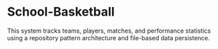 # School-Basketball
This system tracks teams, players, matches, and performance statistics using a repository pattern architecture and file-based data persistence.
